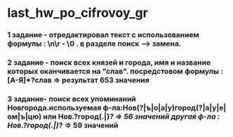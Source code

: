 # last_hw_po_cifrovoy_gr
### 1 задание - отредактировал текст с использованием формулы : \n\r - \0 . в разделе поиск --> замена.
### 2 задание - поиск всех князей и города, имя и название которых оканчивается на "слав". посредстовом формулы : [А-Я]*?слав => результат 653 значения 
### 3 задание- поиск всех упоминаний Новгорода.используемая ф-ла:Нов(?|ъ|о|а|у)город(?|а|у|е|ом|ъ|цю) или Нов.?город(.|)*? => 56 значений другая ф-ла : Нов.?город(.|)*? => 59 значений 
